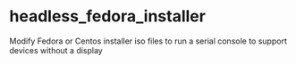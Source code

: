 # headless_fedora_installer
Modify Fedora or Centos installer iso files to run a serial console to support devices without a display

